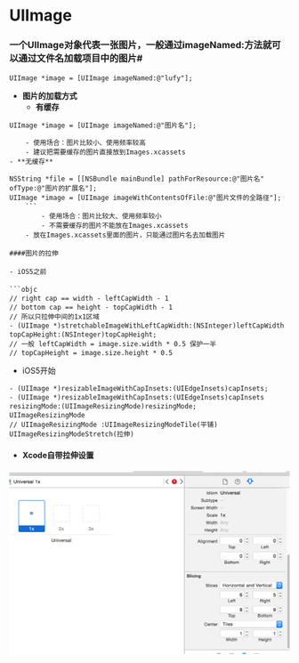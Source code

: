 # UIImage
### 一个UIImage对象代表一张图片，一般通过imageNamed:方法就可以通过文件名加载项目中的图片#


```objc
UIImage *image = [UIImage imageNamed:@"lufy"];
```
- **图片的加载方式**
    - **有缓存**
```objc
UIImage *image = [UIImage imageNamed:@"图片名"];
```
        - 使用场合：图片比较小、使用频率较高
        - 建议把需要缓存的图片直接放到Images.xcassets
    - **无缓存**
```objc
NSString *file = [[NSBundle mainBundle] pathForResource:@"图片名" ofType:@"图片的扩展名"];
UIImage *image = [UIImage imageWithContentsOfFile:@"图片文件的全路径"];
    ```
        - 使用场合：图片比较大、使用频率较小
        - 不需要缓存的图片不能放在Images.xcassets
    - 放在Images.xcassets里面的图片，只能通过图片名去加载图片

####图片的拉伸

- iOS5之前

```objc
// right cap == width - leftCapWidth - 1
// bottom cap == height - topCapWidth - 1
// 所以只拉伸中间的1x1区域
- (UIImage *)stretchableImageWithLeftCapWidth:(NSInteger)leftCapWidth topCapHeight:(NSInteger)topCapHeight;
// 一般 leftCapWidth = image.size.width * 0.5 保护一半
// topCapHeight = image.size.height * 0.5
```

- iOS5开始

```objc
- (UIImage *)resizableImageWithCapInsets:(UIEdgeInsets)capInsets;
- (UIImage *)resizableImageWithCapInsets:(UIEdgeInsets)capInsets resizingMode:(UIImageResizingMode)resizingMode;
UIImageResizingMode
// UIImageResizingMode :UIImageResizingModeTile(平铺) UIImageResizingModeStretch(拉伸)
```
- #### Xcode自带拉伸设置

![](./image.png)
